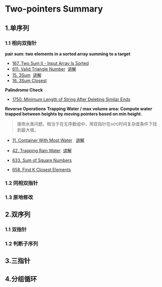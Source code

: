 # Two-pointers Summary

## 1.单序列

### 1.1 相向双指针 

**pair sum: two elements in a sorted array summing to a target**
- [167. Two Sum II - Input Array Is Sorted](https://leetcode.com/problems/two-sum-ii-input-array-is-sorted/description/)
- [611. Valid Triangle Number](https://leetcode.com/problems/valid-triangle-number/description/)
&nbsp;[讲解](https://leetcode.cn/problems/valid-triangle-number/solutions/2432875/zhuan-huan-cheng-abcyong-xiang-xiang-shu-1ex3)
- [15. 3Sum](https://leetcode.com/problems/3sum/description/)
&nbsp;[讲解](https://leetcode.cn/problems/3sum/solutions/1968332/shuang-zhi-zhen-xiang-bu-ming-bai-yi-ge-pno55)
- [16. 3Sum Closest](https://leetcode.com/problems/3sum-closest/description/)

**Palindrome Check**
- [1750. Minimum Length of String After Deleting Similar Ends](https://leetcode.com/problems/minimum-length-of-string-after-deleting-similar-ends/description/)

**Reverse Operations**
**Trapping Water / max volume area: Compute water trapped between heights by moving pointers based on min height.**
>接雨水类问题，相当于在无序数组中，用双指针在o(n)时间复杂度条件下找到最大值。
- [11. Container With Most Water](https://leetcode.com/problems/container-with-most-water/description/)
&nbsp; [讲解](https://leetcode.cn/problems/container-with-most-water/solutions/1974355/by-endlesscheng-f0xz)
- [42. Trapping Rain Water](https://leetcode.com/problems/trapping-rain-water/description/)
&nbsp;[讲解](https://leetcode.cn/problems/trapping-rain-water/solutions/1974340/zuo-liao-nbian-huan-bu-hui-yi-ge-shi-pin-ukwm)

- [633. Sum of Square Numbers](https://leetcode.com/problems/sum-of-square-numbers/description/)
- [658. Find K Closest Elements](https://leetcode.com/problems/find-k-closest-elements/description/)

### 1.2 同相双指针
### 1.3 原地修改

## 2.双序列

### 1.1 双指针 
### 1.2 判断子序列

## 3.三指针

## 4.分组循环


